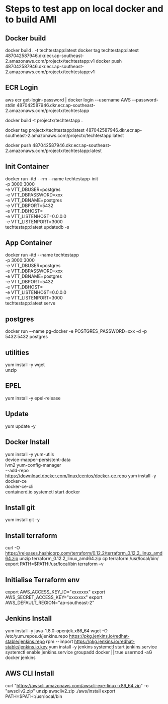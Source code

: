 # Steps to test app on local docker and to build AMI

## Docker build
docker build . -t techtestapp:latest
docker tag techtestapp:latest 487042587946.dkr.ecr.ap-southeast-2.amazonaws.com/projectx/techtestapp:v1
docker push 487042587946.dkr.ecr.ap-southeast-2.amazonaws.com/projectx/techtestapp:v1

## ECR Login
aws ecr get-login-password | docker login --username AWS --password-stdin 487042587946.dkr.ecr.ap-southeast-2.amazonaws.com/projectx/techtestapp

docker build -t projectx/techtestapp .

docker tag projectx/techtestapp:latest 487042587946.dkr.ecr.ap-southeast-2.amazonaws.com/projectx/techtestapp:latest

docker push 487042587946.dkr.ecr.ap-southeast-2.amazonaws.com/projectx/techtestapp:latest

## Init Container
docker run -itd --rm --name techtestapp-init \
-p 3000:3000 \
-e VTT_DBUSER=postgres \
-e VTT_DBPASSWORD=xxx \
-e VTT_DBNAME=postgres \
-e VTT_DBPORT=5432 \
-e VTT_DBHOST=<rds-url> \
-e VTT_LISTENHOST=0.0.0.0 \
-e VTT_LISTENPORT=3000 \
techtestapp:latest updatedb -s

## App Container
docker run -itd --name techtestapp \
-p 3000:3000 \
-e VTT_DBUSER=postgres \
-e VTT_DBPASSWORD=xxx \
-e VTT_DBNAME=postgres \
-e VTT_DBPORT=5432 \
-e VTT_DBHOST=<rds-url> \
-e VTT_LISTENHOST=0.0.0.0 \
-e VTT_LISTENPORT=3000 \
techtestapp:latest serve

## postgres
docker run --name pg-docker -e POSTGRES_PASSWORD=xxx -d -p 5432:5432 postgres

## utilities
yum install -y wget \
    unzip

## EPEL
yum install -y epel-release 

## Update
yum update -y

## Docker Install
yum install -y yum-utils \
  device-mapper-persistent-data \
  lvm2
yum-config-manager \
    --add-repo \
    https://download.docker.com/linux/centos/docker-ce.repo
yum install -y docker-ce \
    docker-ce-cli \
    containerd.io
systemctl start docker

## Install git
yum install git -y

## Install terraform
curl -O https://releases.hashicorp.com/terraform/0.12.2/terraform_0.12.2_linux_amd64.zip
unzip terraform_0.12.2_linux_amd64.zip
cp terraform /usr/local/bin/
export PATH=$PATH:/usr/local/bin
terraform –v

## Initialise Terraform env
export AWS_ACCESS_KEY_ID="xxxxxxx"
export AWS_SECRET_ACCESS_KEY="xxxxxxx"
export AWS_DEFAULT_REGION="ap-southeast-2"

## Jenkins Install
yum install -y java-1.8.0-openjdk.x86_64
wget -O /etc/yum.repos.d/jenkins.repo https://pkg.jenkins.io/redhat-stable/jenkins.repo
rpm --import https://pkg.jenkins.io/redhat-stable/jenkins.io.key
yum install -y jenkins
systemctl start jenkins.service
systemctl enable jenkins.service
groupadd docker || true
usermod -aG docker jenkins

## AWS CLI Install
curl "https://awscli.amazonaws.com/awscli-exe-linux-x86_64.zip" -o "awscliv2.zip"
unzip awscliv2.zip
./aws/install
export PATH=$PATH:/usr/local/bin